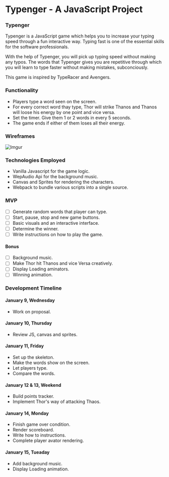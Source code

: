# Typenger - A JavaScript Project

### Typenger

Typenger is a JavaScript game which helps you to increase your typing speed through a fun interactive way. Typing fast is one of the essential skills for the software professionals.

With the help of Typenger, you will pick up typing speed without making any typos. The words that Typenger gives you are repetitive through which you will learn to type faster without making mistakes, subconciously.

This game is inspired by TypeRacer and Avengers.

### Functionality

* Players type a word seen on the screen. 
* For every correct word thay type, Thor will strike Thanos and Thanos will loose his energy by one point and vice versa.
* Set the timer. Give them 1 or 2 words in  every 5 seconds.
* The game ends if either of them loses all their energy.

### Wireframes

![Imgur](https://i.imgur.com/U0QBynU.png)

### Technologies Employed

* Vanilla Javascript for the game logic.
* WepAudio Api for the background music.
* Canvas and Sprites for rendering the characters.
* Webpack to bundle various scripts into a single source.

### MVP

- [ ] Generate random words that player can type.
- [ ] Start, pause, stop and new game buttons.
- [ ] Basic visuals and an interactive interface.
- [ ] Determine the winner.
- [ ] Write instructions on how to play the game.

#### Bonus

- [ ] Background music.
- [ ] Make Thor hit Thanos and vice Versa creatively.
- [ ] Display Loading aminators.
- [ ] Winning animation.

### Development Timeline

#### January 9, Wednesday

* Work on proposal.

#### January 10, Thursday

* Review JS, canvas and sprites.

#### January 11, Friday

* Set up the skeleton.
* Make the words show on the screen.
* Let players type.
* Compare the words.

#### January 12 & 13, Weekend

* Build points tracker.
* Implement Thor's way of attacking Thaos.

#### January 14, Monday

* Finish game over condition.
* Render scoreboard.
* Write how to instructions.
* Complete player avator rendering.

#### January 15, Tueaday

* Add background music.
* Display Loading animation.
